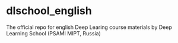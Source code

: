 # dlschool_english
The official repo for english Deep Learing course materials by Deep Learning School (PSAMI MIPT, Russia) 
